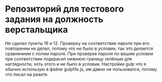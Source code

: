# Репозиторий  для тестового задания на должность верстальщика
Не сделал пункты 16 и 12.
Проверку на соответствие пароля при его повторении не делал, потому что не было в условии, так это делается сравнением с полем пароля.
При проверке пароля по вашим условии при соответствии подкрасил нижнюю границу зелёным для наглядности, хоть этого и не было в условии.
Настройки gulp что я обычно использую в файле gulpfile.js, им давно не пользовался, потому что писал на реакте.